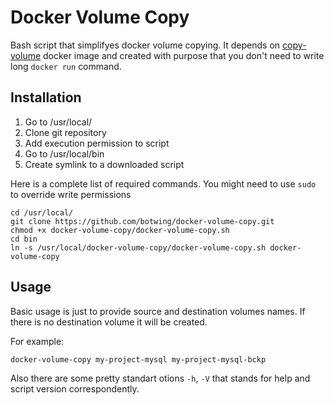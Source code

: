 # Docker Volume Copy

Bash script that simplifyes docker volume copying. It depends on [copy-volume](https://github.com/botwing/copy-volume) docker image and created with purpose that you don't need to write long `docker run` command.

## Installation

1. Go to /usr/local/
2. Clone git repository
3. Add execution permission to script
4. Go to /usr/local/bin
5. Create symlink to a downloaded script

Here is a complete list of required commands. You might need to use `sudo` to override write permissions

```
cd /usr/local/
git clone https://github.com/botwing/docker-volume-copy.git
chmod +x docker-volume-copy/docker-volume-copy.sh
cd bin
ln -s /usr/local/docker-volume-copy/docker-volume-copy.sh docker-volume-copy
```


## Usage
Basic usage is just to provide source and destination volumes names. If there is no destination volume it will be created.

For example:
```
docker-volume-copy my-project-mysql my-project-mysql-bckp
```

Also there are some pretty standart otions `-h`, `-V` that stands for help and script version correspondently.
